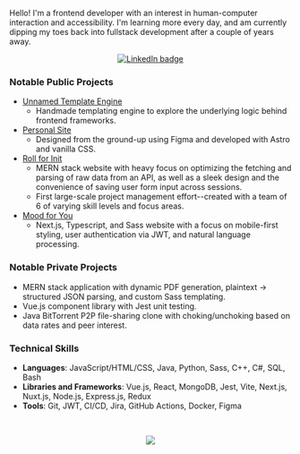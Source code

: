 Hello! I'm a frontend developer with an interest in human-computer interaction and accessibility. I'm learning more every day, and am currently dipping my toes back into fullstack development after a couple of years away.

<p align="center">
  <a href="https://linkedin.com/in/michaela-isaacs">
    <img src="https://img.shields.io/badge/LinkedIn-0077B5?style=for-the-badge&logo=linkedin&logoColor=white" alt="LinkedIn badge">
  </a>
</p>

### Notable Public Projects
- [Unnamed Template Engine](https://github.com/misaacs21/template-engine)
  - Handmade templating engine to explore the underlying logic behind frontend frameworks.
- [Personal Site](https://github.com/misaacs21/personal-site)
  - Designed from the ground-up using Figma and developed with Astro and vanilla CSS.
- [Roll for Init](https://github.com/Roll-For-Init/Roll-For-Init)
  - MERN stack website with heavy focus on optimizing the fetching and parsing of raw data from an API, as well as a sleek design and the convenience of saving user form input across sessions.
  - First large-scale project management effort--created with a team of 6 of varying skill levels and focus areas.
- [Mood for You](https://github.com/misaacs21/journal_app)
  - Next.js, Typescript, and Sass website with a focus on mobile-first styling, user authentication via JWT, and natural language processing.

### Notable Private Projects
- MERN stack application with dynamic PDF generation, plaintext -> structured JSON parsing, and custom Sass templating. 
- Vue.js component library with Jest unit testing.
- Java BitTorrent P2P file-sharing clone with choking/unchoking based on data rates and peer interest.

### Technical Skills
- **Languages**: JavaScript/HTML/CSS, Java, Python, Sass, C++, C#, SQL, Bash
- **Libraries and Frameworks**: Vue.js, React, MongoDB, Jest, Vite, Next.js, Nuxt.js, Node.js, Express.js, Redux
- **Tools**: Git, JWT, CI/CD, Jira, GitHub Actions, Docker, Figma  
<br/>

<p align="center">
  <a href="https://github.com/anuraghazra/github-readme-stats" alt="misaacs21's GitHub stats">
    <img src="https://github-readme-stats.vercel.app/api?username=misaacs21&count_private=true&show_icons=true&theme=onedark&hide_rank=false&hide=stars">
  </a>
</p>

